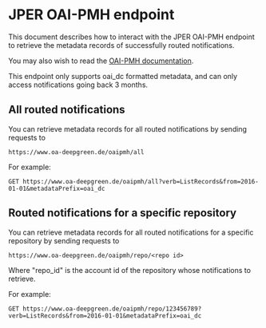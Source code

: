 # JPER OAI-PMH endpoint

This document describes how to interact with the JPER OAI-PMH endpoint to retrieve the metadata records of successfully
routed notifications.

You may also wish to read the [OAI-PMH documentation](http://www.openarchives.org/OAI/openarchivesprotocol.html).

This endpoint only supports oai_dc formatted metadata, and can only access notifications going back 3 months.

## All routed notifications

You can retrieve metadata records for all routed notifications by sending requests to

    https://www.oa-deepgreen.de/oaipmh/all

For example:

    GET https://www.oa-deepgreen.de/oaipmh/all?verb=ListRecords&from=2016-01-01&metadataPrefix=oai_dc
    
## Routed notifications for a specific repository

You can retrieve metadata records for all routed notifications for a specific repository by sending requests to

    https://www.oa-deepgreen.de/oaipmh/repo/<repo id>

Where "repo_id" is the account id of the repository whose notifications to retrieve.

For example:

    GET https://www.oa-deepgreen.de/oaipmh/repo/123456789?verb=ListRecords&from=2016-01-01&metadataPrefix=oai_dc

